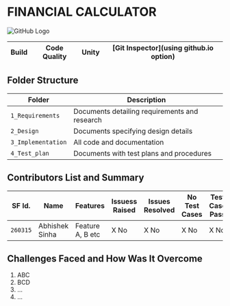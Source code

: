 # FINANCIAL CALCULATOR

![GitHub Logo](https://github.com/260315/MiniProject_LTTS/blob/master/1__Requirements/img.png)


Build | Code Quality | Unity | [Git Inspector](using github.io option)
|---------|--------------|-----------|------------------



## Folder Structure
Folder             | Description
-------------------| -----------------------------------------
`1_Requirements`   | Documents detailing requirements and research
`2_Design`         | Documents specifying design details
`3_Implementation` | All code and documentation
`4_Test_plan`      | Documents with test plans and procedures

## Contributors List and Summary

SF Id. |  Name   |    Features    | Issuess Raised |Issues Resolved|No Test Cases|Test Case Pass
-------|---------|----------------|----------------|---------------|-------------|--------------
`260315` | Abhishek Sinha  | Feature A, B etc    | X No     | X No   |X No   |X No     
   

## Challenges Faced and How Was It Overcome

1. ABC
2. BCD
3. ...
4. ...
